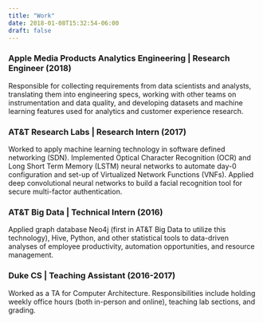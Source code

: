```yaml
---
title: "Work"
date: 2018-01-08T15:32:54-06:00
draft: false
---
```


### Apple Media Products Analytics Engineering | Research Engineer (2018)

Responsible for collecting requirements from data scientists and analysts, translating them into engineering specs, working with other teams on instrumentation and data quality, and developing datasets and machine learning features used for analytics and customer experience research.

### AT&T Research Labs | Research Intern (2017)

Worked to apply machine learning technology in software defined networking (SDN). Implemented Optical Character Recognition (OCR) and Long Short Term Memory (LSTM) neural networks to automate day-0 configuration and set-up of Virtualized Network Functions (VNFs). Applied deep convolutional neural networks to build a facial recognition tool for secure multi-factor authentication.

### AT&T Big Data | Technical Intern (2016)

Applied graph database Neo4j (first in AT&amp;T Big Data to utilize this technology), Hive, Python, and other statistical tools to data-driven analyses of
employee productivity, automation opportunities, and resource management.

### Duke CS | Teaching Assistant (2016-2017)

Worked as a TA for Computer Architecture. Responsibilities include holding weekly office hours (both in-person and online), teaching lab sections, and grading.